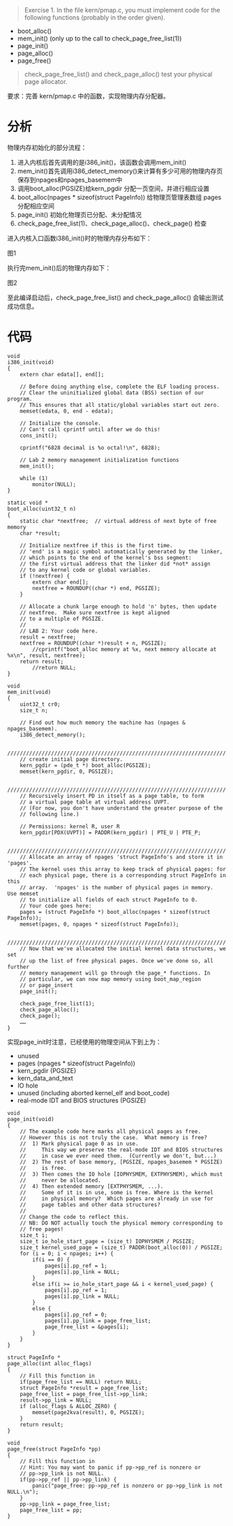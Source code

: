 >Exercise 1. In the file kern/pmap.c, you must implement code for the following functions (probably in the order given).
- boot_alloc()
- mem_init() (only up to the call to check_page_free_list(1))
- page_init()
- page_alloc()
- page_free()
>check_page_free_list() and check_page_alloc() test your physical page allocator. 

要求：完善 kern/pmap.c 中的函数，实现物理内存分配器。

# 分析

物理内存初始化的部分流程： 
1. 进入内核后首先调用的是i386_init()，该函数会调用mem_init()
2. mem_init()首先调用i386_detect_memory()来计算有多少可用的物理内存页保存到npages和npages_basemem中
3. 调用boot_alloc(PGSIZE)给kern_pgdir 分配一页空间，并进行相应设置
4. boot_alloc(npages * sizeof(struct PageInfo)) 给物理页管理表数组 pages 分配相应空间
5. page_init() 初始化物理页已分配、未分配情况
6. check_page_free_list(1)、check_page_alloc()、check_page() 检查

进入内核入口函数i386_init()时的物理内存分布如下：

图1

执行完mem_init()后的物理内存如下：

图2

至此编译启动后，check_page_free_list() and check_page_alloc() 会输出测试成功信息。

# 代码
```
void
i386_init(void)
{
	extern char edata[], end[];

	// Before doing anything else, complete the ELF loading process.
	// Clear the uninitialized global data (BSS) section of our program.
	// This ensures that all static/global variables start out zero.
	memset(edata, 0, end - edata);

	// Initialize the console.
	// Can't call cprintf until after we do this!
	cons_init();

	cprintf("6828 decimal is %o octal!\n", 6828);

	// Lab 2 memory management initialization functions
	mem_init();

	while (1)
		monitor(NULL);
}
```

```
static void *
boot_alloc(uint32_t n)
{
	static char *nextfree;	// virtual address of next byte of free memory
	char *result;

	// Initialize nextfree if this is the first time.
	// 'end' is a magic symbol automatically generated by the linker,
	// which points to the end of the kernel's bss segment:
	// the first virtual address that the linker did *not* assign
	// to any kernel code or global variables.
	if (!nextfree) {
		extern char end[];
		nextfree = ROUNDUP((char *) end, PGSIZE);
	}

	// Allocate a chunk large enough to hold 'n' bytes, then update
	// nextfree.  Make sure nextfree is kept aligned
	// to a multiple of PGSIZE.
	//
	// LAB 2: Your code here.
	result = nextfree;
    nextfree = ROUNDUP((char *)result + n, PGSIZE);
        //cprintf("boot_alloc memory at %x, next memory allocate at %x\n", result, nextfree);
    return result;
	    //return NULL;
}
```

```
void
mem_init(void)
{
	uint32_t cr0;
	size_t n;

	// Find out how much memory the machine has (npages & npages_basemem).
	i386_detect_memory();

	//////////////////////////////////////////////////////////////////////
	// create initial page directory.
	kern_pgdir = (pde_t *) boot_alloc(PGSIZE);
	memset(kern_pgdir, 0, PGSIZE);

	//////////////////////////////////////////////////////////////////////
	// Recursively insert PD in itself as a page table, to form
	// a virtual page table at virtual address UVPT.
	// (For now, you don't have understand the greater purpose of the
	// following line.)

	// Permissions: kernel R, user R
	kern_pgdir[PDX(UVPT)] = PADDR(kern_pgdir) | PTE_U | PTE_P;

	//////////////////////////////////////////////////////////////////////
	// Allocate an array of npages 'struct PageInfo's and store it in 'pages'.
	// The kernel uses this array to keep track of physical pages: for
	// each physical page, there is a corresponding struct PageInfo in this
	// array.  'npages' is the number of physical pages in memory.  Use memset
	// to initialize all fields of each struct PageInfo to 0.
	// Your code goes here:
	pages = (struct PageInfo *) boot_alloc(npages * sizeof(struct PageInfo));
	memset(pages, 0, npages * sizeof(struct PageInfo));

	//////////////////////////////////////////////////////////////////////
	// Now that we've allocated the initial kernel data structures, we set
	// up the list of free physical pages. Once we've done so, all further
	// memory management will go through the page_* functions. In
	// particular, we can now map memory using boot_map_region
	// or page_insert
	page_init();

	check_page_free_list(1);
	check_page_alloc();
	check_page();
    ……
}
```

实现page_init时注意，已经使用的物理空间从下到上为：
- unused
- pages (npages * sizeof(struct PageInfo))
- kern_pgdir (PGSIZE)
- kern_data_and_text
- IO hole
- unused (including aborted kernel_elf and boot_code)
- real-mode IDT and BIOS structures (PGSIZE)
```
void
page_init(void)
{
	// The example code here marks all physical pages as free.
	// However this is not truly the case.  What memory is free?
	//  1) Mark physical page 0 as in use.
	//     This way we preserve the real-mode IDT and BIOS structures
	//     in case we ever need them.  (Currently we don't, but...)
	//  2) The rest of base memory, [PGSIZE, npages_basemem * PGSIZE)
	//     is free.
	//  3) Then comes the IO hole [IOPHYSMEM, EXTPHYSMEM), which must
	//     never be allocated.
	//  4) Then extended memory [EXTPHYSMEM, ...).
	//     Some of it is in use, some is free. Where is the kernel
	//     in physical memory?  Which pages are already in use for
	//     page tables and other data structures?
	//
	// Change the code to reflect this.
	// NB: DO NOT actually touch the physical memory corresponding to
	// free pages!
	size_t i;
	size_t io_hole_start_page = (size_t) IOPHYSMEM / PGSIZE;
	size_t kernel_used_page = (size_t) PADDR(boot_alloc(0)) / PGSIZE;
	for (i = 0; i < npages; i++) {
		if(i == 0) {
			pages[i].pp_ref = 1;
			pages[i].pp_link = NULL;
		}
		else if(i >= io_hole_start_page && i < kernel_used_page) {
			pages[i].pp_ref = 1;
			pages[i].pp_link = NULL;
		}
		else {
			pages[i].pp_ref = 0;
			pages[i].pp_link = page_free_list;
			page_free_list = &pages[i];
		}
	}
}
```

```
struct PageInfo *
page_alloc(int alloc_flags)
{
	// Fill this function in
	if(page_free_list == NULL) return NULL;
	struct PageInfo *result = page_free_list;
	page_free_list = page_free_list->pp_link;
	result->pp_link = NULL;
	if (alloc_flags & ALLOC_ZERO) {
		memset(page2kva(result), 0, PGSIZE);
	}
	return result;
}
```

```
void
page_free(struct PageInfo *pp)
{
	// Fill this function in
	// Hint: You may want to panic if pp->pp_ref is nonzero or
	// pp->pp_link is not NULL.
	if(pp->pp_ref || pp->pp_link) {
		panic("page_free: pp->pp_ref is nonzero or pp->pp_link is not NULL.\n");
	}
	pp->pp_link = page_free_list;
	page_free_list = pp;
}
```